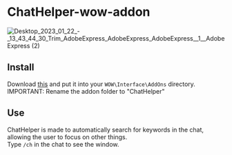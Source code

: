 # ChatHelper-wow-addon
![Desktop_2023_01_22_-_13_43_44_30_Trim_AdobeExpress_AdobeExpress_AdobeExpress__1__AdobeExpress (2)](https://user-images.githubusercontent.com/110739078/213923580-49b47b4c-1e50-4821-a5f0-8a3e9829bd98.gif)

## Install
Download [this](https://github.com/DanieII/ChatHelper-wow-addon/archive/refs/heads/main.zip) and put it into your `WOW\Interface\AddOns` directory. <br>
IMPORTANT: Rename the addon folder to "ChatHelper"
## Use
ChatHelper is made to automatically search for keywords in the chat, allowing the user to focus on other things. <br>
Type `/ch` in the chat to see the window.
